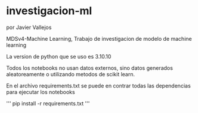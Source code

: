 # investigacion-ml
por Javier Vallejos

MDSv4-Machine Learning, Trabajo de investigacion de modelo de machine learning

La version de python que se uso es 3.10.10

Todos los notebooks no usan datos externos, sino datos generados aleatoreamente o utilizando metodos de scikit learn. 

En el archivo requirements.txt se puede en contrar todas las dependencias para ejecutar los notebooks

'''
pip install -r requirements.txt
'''
